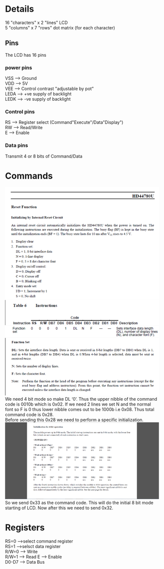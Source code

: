 # Details
16 "characters" x 2 "lines" LCD     
5 "columns" x 7 "rows" dot matrix (for each character)
## Pins
The LCD has 16 pins
### power pins
VSS --> Ground     
VDD --> 5V     
VEE --> Control contrast "adjustable by pot"     
LEDA --> +ve supply of backlight    
LEDK --> -ve supply of backlight 
### Control pins
RS --> Register select (Command"Execute"/Data"Display")      
RW --> Read/Write      
E --> Enable
### Data pins
Transmit 4 or 8 bits of Command/Data

# Commands
![Alt text](image-1.png)
![Alt text](image-2.png)
![Alt text](image-5.png)
![Alt text](image-3.png)
We need 4 bit mode so make DL ‘0’. Thus the upper nibble of the command code is 0010b which is 0x02. If we need 2 lines we set N and the normal font so F is 0 thus lower nibble comes out to be 1000b i.e 0x08. Thus total command code is 0x28.   
Before sending this 0x28 we need to perform a specific initialization.
![Alt text](image-4.png)
So we send 0x33 as the command code. This will do the initial 8 bit mode starting of LCD. Now after this we need to send 0x32.


# Registers
RS=0 -->select command register     
RS=1 -->selsct data register    
R/W=0 --> Write     
R/W=1 --> Read
E --> Enable    
D0-D7 --> Data Bus

